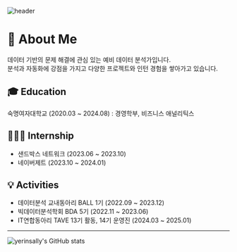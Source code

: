 
<!--
**yerinsally/yerinsally** is a ✨ _special_ ✨ repository because its `README.md` (this file) appears on your GitHub profile.

Here are some ideas to get you started:

- 🔭 I’m currently working on ...
- 🌱 I’m currently learning ...
- 👯 I’m looking to collaborate on ...
- 🤔 I’m looking for help with ...
- 💬 Ask me about ...
- 📫 How to reach me: ...
- 😄 Pronouns: ...
- ⚡ Fun fact: ...
-->
![header](https://capsule-render.vercel.app/api?type=waving&color=timeGradient&text=Welcome%20to%20Yerin's%20GitHub%20👋🏼&animation=twinkling&fontSize=35&fontAlignY=40&fontAlign=70&height=250)

# 🚀 About Me
데이터 기반의 문제 해결에 관심 있는 예비 데이터 분석가입니다.  
분석과 자동화에 강점을 가지고 다양한 프로젝트와 인턴 경험을 쌓아가고 있습니다.

## 🎓 Education  
숙명여자대학교 (2020.03 ~ 2024.08) : 경영학부, 비즈니스 애널리틱스

## 🧑🏻‍🏫 Internship  
- 샌드박스 네트워크 (2023.06 ~ 2023.10)  
- 네이버제트 (2023.10 ~ 2024.01)  

## 💡 Activities  
- 데이터분석 교내동아리 BALL 1기 (2022.09 ~ 2023.12)  
- 빅데이터분석학회 BDA 5기 (2022.11 ~ 2023.06)  
- IT연합동아리 TAVE 13기 활동, 14기 운영진 (2024.03 ~ 2025.01)

---

![yerinsally's GitHub stats](https://github-readme-stats-sigma-five.vercel.app/api?username=yerinsally&show_icons=true&theme=dracula)

